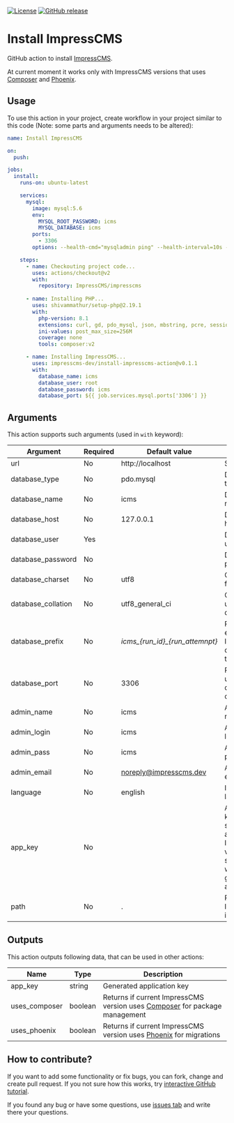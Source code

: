 [![License](https://img.shields.io/github/license/impresscms-dev/install-impresscms-action.svg)](LICENSE)
[![GitHub release](https://img.shields.io/github/release/impresscms-dev/install-impresscms-action.svg)](https://github.com/impresscms-dev/install-impresscms-action/releases)

# Install ImpressCMS

GitHub action to install [ImpressCMS](https://github.com/ImpressCMS/impresscms).

At current moment it works only with ImpressCMS versions that uses [Composer](https://getcomposer.org) and [Phoenix](https://github.com/lulco/phoenix). 

## Usage

To use this action in your project, create workflow in your project similar to this code (Note: some parts and arguments
needs to be altered):

```yaml
name: Install ImpressCMS

on:
  push:

jobs:
  install:
    runs-on: ubuntu-latest

    services:
      mysql:
        image: mysql:5.6
        env:
          MYSQL_ROOT_PASSWORD: icms
          MYSQL_DATABASE: icms
        ports:
          - 3306
        options: --health-cmd="mysqladmin ping" --health-interval=10s --health-timeout=5s --health-retries=3

    steps:
      - name: Checkouting project code...
        uses: actions/checkout@v2
        with:
          repository: ImpressCMS/impresscms
          
      - name: Installing PHP...
        uses: shivammathur/setup-php@2.19.1
        with:
          php-version: 8.1
          extensions: curl, gd, pdo_mysql, json, mbstring, pcre, session
          ini-values: post_max_size=256M
          coverage: none
          tools: composer:v2

      - name: Installing ImpressCMS...
        uses: impresscms-dev/install-impresscms-action@v0.1.1
        with:
          database_name: icms
          database_user: root
          database_password: icms
          database_port: ${{ job.services.mysql.ports['3306'] }}
```

## Arguments

This action supports such arguments (used in `with` keyword):

| Argument | Required | Default value                | Description       |
|----------|----------|------------------------------|-------------------|
| url  | No       | http://localhost             | Site URL          |
| database_type | No       | pdo.mysql                    | Database type     |
| database_name | No       | icms                         | Database name     |
| database_host | No       | 127.0.0.1                    | Database host     |
| database_user | Yes      |                              | Database user     |
| database_password | No       |                              | Database password |
| database_charset | No       | utf8                         | Charset used for database     |
| database_collation | No       | utf8_general_ci              | Collation used for database     |
| database_prefix | No       | *icms_{run_id}_{run_attemnpt}* | Prefix for each ImpressCMS database table     |
| database_port | No       | 3306                         | Port that is used for database connection     |
| admin_name | No      | icms                         | Administrator name    |
| admin_login | No      | icms                         | Administrator login string  |
| admin_pass | No      | icms                         | Administrator password   |
| admin_email | No      | noreply@impresscms.dev       | Administrator email   |
| language | No      | english                      | Installation language   |
| app_key | No      |                            | Application key. If not specified and your ImpressCMS version supports it, it will be generated automatically   |
| path | No | . | Path where ImpressCMS is located |

## Outputs

This action outputs following data, that can be used in other actions:

| Name | Type                                                                      | Description                                                                                           |
|------|---------------------------------------------------------------------------|-------------------------------------------------------------------------------------------------------|
| app_key | string                                                                    | Generated application key                                                                             |
| uses_composer | boolean                                                                   | Returns if current ImpressCMS version uses [Composer](https://getcomposer.org) for package management |
| uses_phoenix | boolean | Returns if current ImpressCMS version uses [Phoenix](https://github.com/lulco/phoenix) for migrations                                 | 

## How to contribute?

If you want to add some functionality or fix bugs, you can fork, change and create pull request. If you not sure how
this works, try [interactive GitHub tutorial](https://skills.github.com).

If you found any bug or have some questions,
use [issues tab](https://github.com/impresscms-dev/install-impresscms-action/issues) and write there your questions.
